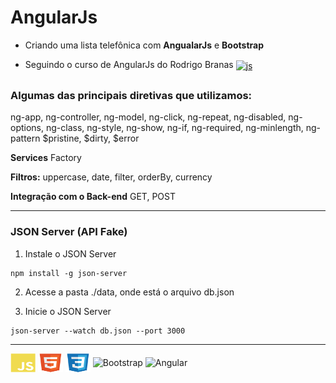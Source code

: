 # AngularJs
- Criando uma lista telefônica com **AngualarJs** e **Bootstrap**

- Seguindo o curso de AngularJs do Rodrigo Branas [<img align="center" alt="js" height="30" width="30" src="https://github.com/divaprates/AngularJs-lista-telefonica/assets/39558204/bcaa3f6b-584c-4ed8-b038-ffaba6e42475"/>]( https://www.youtube.com/@RodrigoBranas/featured)


##
### Algumas das principais diretivas que utilizamos:
ng-app, ng-controller, ng-model, ng-click, ng-repeat, ng-disabled, ng-options, ng-class, ng-style, ng-show, ng-if, ng-required, ng-minlength, ng-pattern
$pristine, $dirty, $error

**Services**
Factory

**Filtros:**
uppercase, date, filter, orderBy, currency

**Integração com o Back-end**
GET, POST

<hr/>

### JSON Server (API Fake)
1. Instale o JSON Server
```
npm install -g json-server
```

2. Acesse a pasta ./data, onde está o arquivo db.json

3. Inicie o JSON Server
```
json-server --watch db.json --port 3000
```


<hr/>
<div style="display: inline_block">
  <img align="center" alt="js" height="30" width="40" src="https://raw.githubusercontent.com/devicons/devicon/master/icons/javascript/javascript-plain.svg">
  <img align="center" alt="HTML" height="30" width="40" src="https://raw.githubusercontent.com/devicons/devicon/master/icons/html5/html5-original.svg">
  <img align="center" alt="CSS" height="30" width="40" src="https://raw.githubusercontent.com/devicons/devicon/master/icons/css3/css3-original.svg">
  <img align="center" alt="Bootstrap" height="30" width="40" src="https://cdn.jsdelivr.net/gh/devicons/devicon/icons/bootstrap/bootstrap-original.svg" />
  <img align="center" alt="Angular" height="30" width="40" src="https://cdn.jsdelivr.net/gh/devicons/devicon/icons/angularjs/angularjs-original.svg">
</div>
